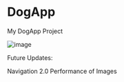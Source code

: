 # DogApp

My DogApp Project 

![image](https://user-images.githubusercontent.com/77739772/156939902-670aa85f-2f47-462e-b879-65d01e879ee0.png)


Future Updates:

Navigation 2.0
Performance of Images